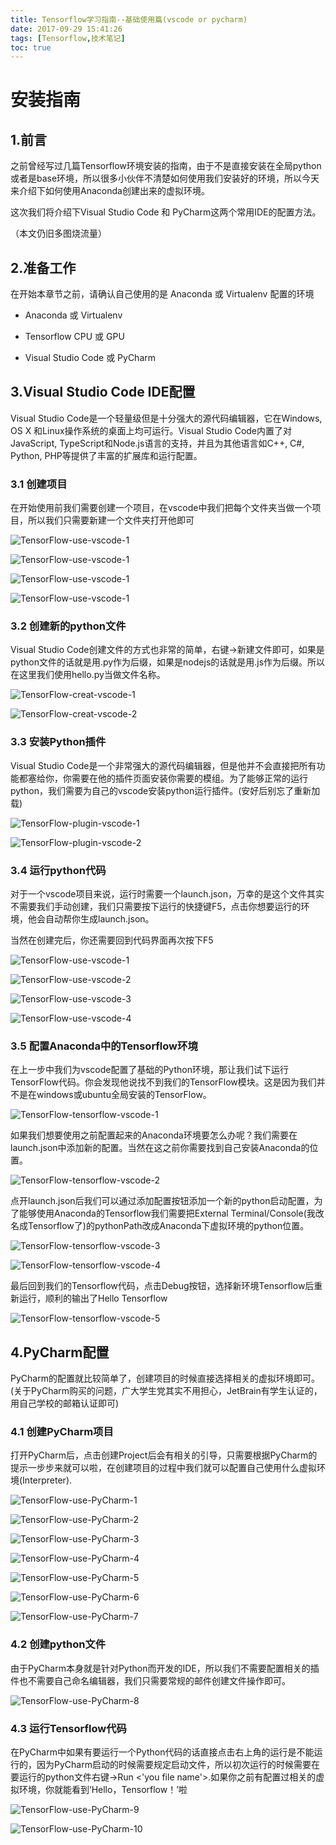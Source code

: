 ```yaml
---
title: Tensorflow学习指南--基础使用篇(vscode or pycharm)
date: 2017-09-29 15:41:26
tags: [Tensorflow,技术笔记]
toc: true
---
```

# 安装指南

## 1.前言

之前曾经写过几篇Tensorflow环境安装的指南，由于不是直接安装在全局python或者是base环境，所以很多小伙伴不清楚如何使用我们安装好的环境，所以今天来介绍下如何使用Anaconda创建出来的虚拟环境。

这次我们将介绍下Visual Studio Code 和 PyCharm这两个常用IDE的配置方法。

（本文仍旧多图烧流量）

<!-- more -->

## 2.准备工作

在开始本章节之前，请确认自己使用的是 Anaconda 或 Virtualenv 配置的环境

- Anaconda 或 Virtualenv

- Tensorflow CPU 或 GPU

- Visual Studio Code 或 PyCharm

## 3.Visual Studio Code IDE配置

Visual Studio Code是一个轻量级但是十分强大的源代码编辑器，它在Windows, OS X 和Linux操作系统的桌面上均可运行。Visual Studio Code内置了对JavaScript, TypeScript和Node.js语言的支持，并且为其他语言如C++, C#, Python, PHP等提供了丰富的扩展库和运行配置。

### 3.1 创建项目

在开始使用前我们需要创建一个项目，在vscode中我们把每个文件夹当做一个项目，所以我们只需要新建一个文件夹打开他即可

![TensorFlow-use-vscode-1](http://ox0sjjwt5.bkt.clouddn.com/18-3-11/66024570.jpg)

![TensorFlow-use-vscode-1](http://ox0sjjwt5.bkt.clouddn.com/18-3-11/43159967.jpg)

![TensorFlow-use-vscode-1](http://ox0sjjwt5.bkt.clouddn.com/18-3-11/61921963.jpg)

![TensorFlow-use-vscode-1](http://ox0sjjwt5.bkt.clouddn.com/18-3-11/26429425.jpg)

### 3.2 创建新的python文件

Visual Studio Code创建文件的方式也非常的简单，右键->新建文件即可，如果是python文件的话就是用.py作为后缀，如果是nodejs的话就是用.js作为后缀。所以在这里我们使用hello.py当做文件名称。

![TensorFlow-creat-vscode-1](http://ox0sjjwt5.bkt.clouddn.com/18-3-11/7657680.jpg)

![TensorFlow-creat-vscode-2](http://ox0sjjwt5.bkt.clouddn.com/18-3-11/43335413.jpg)



### 3.3 安装Python插件

Visual Studio Code是一个非常强大的源代码编辑器，但是他并不会直接把所有功能都塞给你，你需要在他的插件页面安装你需要的模组。为了能够正常的运行python，我们需要为自己的vscode安装python运行插件。(安好后别忘了重新加载)

![TensorFlow-plugin-vscode-1](http://ox0sjjwt5.bkt.clouddn.com/18-3-11/20211622.jpg)

![TensorFlow-plugin-vscode-2](http://ox0sjjwt5.bkt.clouddn.com/18-3-11/21222257.jpg)

### 3.4 运行python代码

对于一个vscode项目来说，运行时需要一个launch.json，万幸的是这个文件其实不需要我们手动创建，我们只需要按下运行的快捷键F5，点击你想要运行的环境，他会自动帮你生成launch.json。

当然在创建完后，你还需要回到代码界面再次按下F5

![TensorFlow-use-vscode-1](http://ox0sjjwt5.bkt.clouddn.com/18-3-11/2282759.jpg)

![TensorFlow-use-vscode-2](http://ox0sjjwt5.bkt.clouddn.com/18-3-11/7365214.jpg)

![TensorFlow-use-vscode-3](http://ox0sjjwt5.bkt.clouddn.com/18-3-11/86731075.jpg)

![TensorFlow-use-vscode-4](http://ox0sjjwt5.bkt.clouddn.com/18-3-11/5933135.jpg)

### 3.5 配置Anaconda中的Tensorflow环境

在上一步中我们为vscode配置了基础的Python环境，那让我们试下运行TensorFlow代码。你会发现他说找不到我们的TensorFlow模块。这是因为我们并不是在windows或ubuntu全局安装的TensorFlow。

![TensorFlow-tensorflow-vscode-1](http://ox0sjjwt5.bkt.clouddn.com/18-3-11/20961516.jpg)

如果我们想要使用之前配置起来的Anaconda环境要怎么办呢？我们需要在launch.json中添加新的配置。当然在这之前你需要找到自己安装Anaconda的位置。

![TensorFlow-tensorflow-vscode-2](http://ox0sjjwt5.bkt.clouddn.com/18-3-11/8910099.jpg)

点开launch.json后我们可以通过添加配置按钮添加一个新的python启动配置，为了能够使用Anaconda的Tensorflow我们需要把External Terminal/Console(我改名成Tensorflow了)的pythonPath改成Anaconda下虚拟环境的python位置。

![TensorFlow-tensorflow-vscode-3](http://ox0sjjwt5.bkt.clouddn.com/18-3-11/98803050.jpg)

![TensorFlow-tensorflow-vscode-4](http://ox0sjjwt5.bkt.clouddn.com/18-3-11/16338943.jpg)

最后回到我们的Tensorflow代码，点击Debug按钮，选择新环境Tensorflow后重新运行，顺利的输出了Hello Tensorflow

![TensorFlow-tensorflow-vscode-5](http://ox0sjjwt5.bkt.clouddn.com/18-3-11/13432192.jpg)

## 4.PyCharm配置

PyCharm的配置就比较简单了，创建项目的时候直接选择相关的虚拟环境即可。(关于PyCharm购买的问题，广大学生党其实不用担心，JetBrain有学生认证的，用自己学校的邮箱认证即可)

### 4.1 创建PyCharm项目

打开PyCharm后，点击创建Project后会有相关的引导，只需要根据PyCharm的提示一步步来就可以啦，在创建项目的过程中我们就可以配置自己使用什么虚拟环境(Interpreter).

![TensorFlow-use-PyCharm-1](http://ox0sjjwt5.bkt.clouddn.com/18-3-11/64954106.jpg)

![TensorFlow-use-PyCharm-2](http://ox0sjjwt5.bkt.clouddn.com/18-3-11/92568155.jpg)

![TensorFlow-use-PyCharm-3](http://ox0sjjwt5.bkt.clouddn.com/18-3-11/43656801.jpg)

![TensorFlow-use-PyCharm-4](http://ox0sjjwt5.bkt.clouddn.com/18-3-11/59598204.jpg)

![TensorFlow-use-PyCharm-5](http://ox0sjjwt5.bkt.clouddn.com/18-3-11/35241761.jpg)

![TensorFlow-use-PyCharm-6](http://ox0sjjwt5.bkt.clouddn.com/18-3-11/72497861.jpg)

![TensorFlow-use-PyCharm-7](http://ox0sjjwt5.bkt.clouddn.com/18-3-11/61604618.jpg)

### 4.2 创建python文件

由于PyCharm本身就是针对Python而开发的IDE，所以我们不需要配置相关的插件也不需要自己命名编辑器，我们只需要常规的邮件创建文件操作即可。

![TensorFlow-use-PyCharm-8](http://ox0sjjwt5.bkt.clouddn.com/18-3-11/11657507.jpg)

### 4.3 运行Tensorflow代码

在PyCharm中如果有要运行一个Python代码的话直接点击右上角的运行是不能运行的，因为PyCharm启动的时候需要规定启动文件，所以初次运行的时候需要在要运行的python文件右键->Run <'you file name'>.如果你之前有配置过相关的虚拟环境，你就能看到‘Hello，Tensorflow！’啦

![TensorFlow-use-PyCharm-9](http://ox0sjjwt5.bkt.clouddn.com/18-3-11/32400351.jpg)

![TensorFlow-use-PyCharm-10](http://ox0sjjwt5.bkt.clouddn.com/18-3-11/22426145.jpg)
